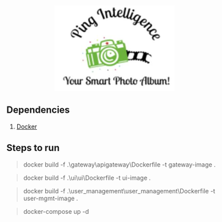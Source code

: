 <p align="center">
  <img width="280" height="200"
  src="https://github.com/airavata-courses/PingIntelligence/blob/main/Design_Documents/Logo/logo.JPG">
</p>

## Dependencies

1. <a href="https://docs.docker.com/get-docker/">Docker</a>

## Steps to run

> docker build -f .\gateway\apigateway\Dockerfile -t gateway-image .

> docker build -f .\ui\ui\Dockerfile -t ui-image .

> docker build -f .\user_management\user_management\Dockerfile -t user-mgmt-image .

> docker-compose up -d

